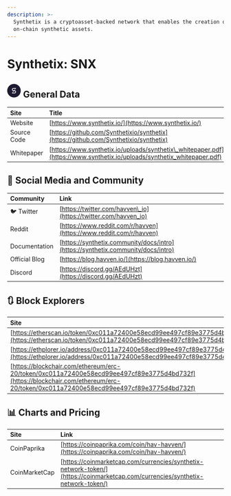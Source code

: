 ```yaml
---
description: >-
  Synthetix is a cryptoasset-backed network that enables the creation of
  on-chain synthetic assets.
---
```


# Synthetix: SNX

## ![](../../.gitbook/assets/snx.png) General Data

| Site | Title |
| :--- | :--- |
| Website | [https://www.synthetix.io/](https://www.synthetix.io/) |
| Source Code | [https://github.com/Synthetixio/synthetix](https://github.com/Synthetixio/synthetix) |
| Whitepaper | [https://www.synthetix.io/uploads/synthetix\_whitepaper.pdf](https://www.synthetix.io/uploads/synthetix_whitepaper.pdf) |

## 🙋 Social Media and Community

| Community | Link |
| :--- | :--- |
| 🐦 Twitter | [https://twitter.com/havven\_io](https://twitter.com/havven_io) |
| Reddit | [https://www.reddit.com/r/havven](https://www.reddit.com/r/havven) |
| Documentation | [https://synthetix.community/docs/intro](https://synthetix.community/docs/intro) |
| Official Blog | [https://blog.havven.io/](https://blog.havven.io/) |
| Discord | [https://discord.gg/AEdUHzt](https://discord.gg/AEdUHzt) |

## 🔃 Block Explorers

| Site |
| :--- |
| [https://etherscan.io/token/0xc011a72400e58ecd99ee497cf89e3775d4bd732f](https://etherscan.io/token/0xc011a72400e58ecd99ee497cf89e3775d4bd732f) |
| [https://ethplorer.io/address/0xc011a72400e58ecd99ee497cf89e3775d4bd732f](https://ethplorer.io/address/0xc011a72400e58ecd99ee497cf89e3775d4bd732f) |
| [https://blockchair.com/ethereum/erc-20/token/0xc011a72400e58ecd99ee497cf89e3775d4bd732f](https://blockchair.com/ethereum/erc-20/token/0xc011a72400e58ecd99ee497cf89e3775d4bd732f) |

## 📊 Charts and Pricing

| Site | Link |
| :--- | :--- |
| CoinPaprika | [https://coinpaprika.com/coin/hav-havven/](https://coinpaprika.com/coin/hav-havven/) |
| CoinMarketCap | [https://coinmarketcap.com/currencies/synthetix-network-token/](https://coinmarketcap.com/currencies/synthetix-network-token/) |

